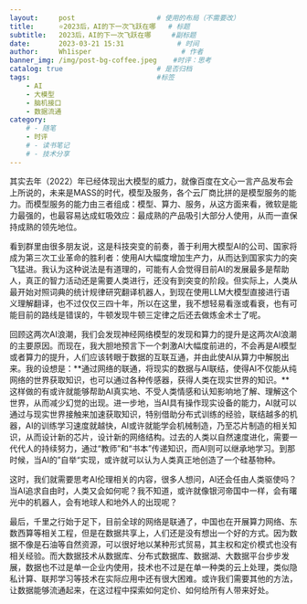 ```yaml
---
layout:     post                    # 使用的布局（不需要改）
title:      ⭐2023后，AI的下一次飞跃在哪	# 标题
subtitle:   2023后，AI的下一次飞跃在哪	 #副标题
date:       2023-03-21 15:31             # 时间
author:     Wh1isper                      # 作者
banner_img: /img/post-bg-coffee.jpeg    #时评：思考
catalog: true                       # 是否归档
tags:                               #标签
    - AI
    - 大模型
    - 脑机接口
    - 数据流通
category:
    # - 随笔
    - 时评
    # - 读书笔记
    # - 技术分享
---
```


其实去年（2022）年已经体现出大模型的威力，就像百度在文心一言产品发布会上所说的，未来是MASS的时代，模型及服务，各个云厂商比拼的是模型服务的能力。而模型服务的能力由三者组成：模型、算力、服务，从这方面来看，微软是能力最强的，也最容易达成虹吸效应：最成熟的产品吸引大部分人使用，从而一直保持成熟的领先地位。

看到群里由很多朋友说，这是科技突变的前奏，善于利用大模型AI的公司、国家将成为第三次工业革命的胜利者：使用AI大幅度增加生产力，从而达到国家实力的突飞猛进。我认为这种说法是有道理的，可能有人会觉得目前AI的发展最多是帮助人，真正的智力活动还是需要人类进行，还没有到突变的阶段。但实际上，人类从最开始对照词典的统计规律研究翻译机器人，到现在使用LLM大模型直接进行语义理解翻译，也不过仅仅三四十年，所以在这里，我不想轻易看涨或看衰，也有可能目前的路线是错误的，牛顿发现牛顿三定律之后还去做炼金术士了呢。

回顾这两次AI浪潮，我们会发现神经网络模型的发现和算力的提升是这两次AI浪潮的主要原因。而现在，我大胆地预言下一个刺激AI大幅度前进的，不会再是AI模型或者算力的提升，人们应该转眼于数据的互联互通，并由此使AI从算力中解脱出来。我的设想是：**通过网络的联通，将现实的数据与AI联结，使得AI不仅能从纯网络的世界获取知识，也可以通过各种传感器，获得人类在现实世界的知识。**这样做的有或许就能够帮助AI真实地、不受人类情感和认知影响地了解、理解这个世界，从而减少幻觉的出现。进一步地，当AI具有操作现实设备的能力，AI就可以通过与现实世界接触来加速获取知识，特别借助分布式训练的经验，联结越多的机器，AI的训练学习速度就越快，AI或许就能学会机械制造，乃至芯片制造的相关知识，从而设计新的芯片，设计新的网络结构。过去的人类以自然速度进化，需要一代代人的持续努力，通过“教师”和“书本”传递知识，而AI则可以继承地学习。到那时候，当AI的”自举“实现，或许就可以认为人类真正地创造了一个硅基物种。

这时，我们就需要思考AI伦理相关的内容，很多人想问，AI还会任由人类驱使吗？当AI追求自由时，人类又会如何呢？我不知道，或许就像银河帝国中一样，会有曙光中的机器人，会有地球人和地外人的出现呢？

最后，千里之行始于足下，目前全球的网络是联通了，中国也在开展算力网络、东数西算等相关工程，但是在数据共享上，人们还是没有想出一个好的方式。因为数据不像是石油等自然资源，可以很好地以某种形式贸易，其主权和定价模式也没有相关经验。而大数据技术从数据库、分布式数据库、数据湖、大数据平台步步发展，数据也不过是单一企业内使用，技术也不过是在单一种类的云上处理，类似隐私计算、联邦学习等技术在实际应用中还有很大困难。或许我们需要其他的方法，让数据能够流通起来，在这过程中探索如何定价、如何给所有人带来好处。

